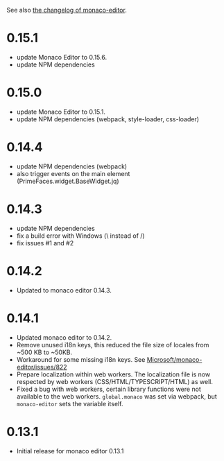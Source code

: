 See also [the changelog of monaco-editor](https://github.com/Microsoft/monaco-editor/blob/master/CHANGELOG.md).

# 0.15.1

- update Monaco Editor to 0.15.6.
- update NPM dependencies

# 0.15.0

- update Monaco Editor to 0.15.1.
- update NPM dependencies (webpack, style-loader, css-loader)

# 0.14.4

- update NPM dependencies (webpack)
- also trigger events on the main element (PrimeFaces.widget.BaseWidget.jq)

# 0.14.3

- update NPM dependencies
- fix a build error with Windows (\ instead of /)
- fix issues #1 and #2

# 0.14.2

* Updated to monaco editor 0.14.3.

# 0.14.1

* Updated monaco editor to 0.14.2.
* Remove unused i18n keys, this reduced the file size of locales from ~500 KB to ~50KB.
* Workaround for some missing i18n keys. See [Microsoft/monaco-editor/issues/822](https://github.com/Microsoft/monaco-editor/issues/822)
* Prepare localization within web workers. The localization file is now respected by web workers (CSS/HTML/TYPESCRIPT/HTML) as well.
* Fixed a bug with web workers, certain library functions were not available to the web workers. `global.monaco` was set via webpack, but `monaco-editor` sets the variable itself.

# 0.13.1

* Initial release for monaco editor 0.13.1
